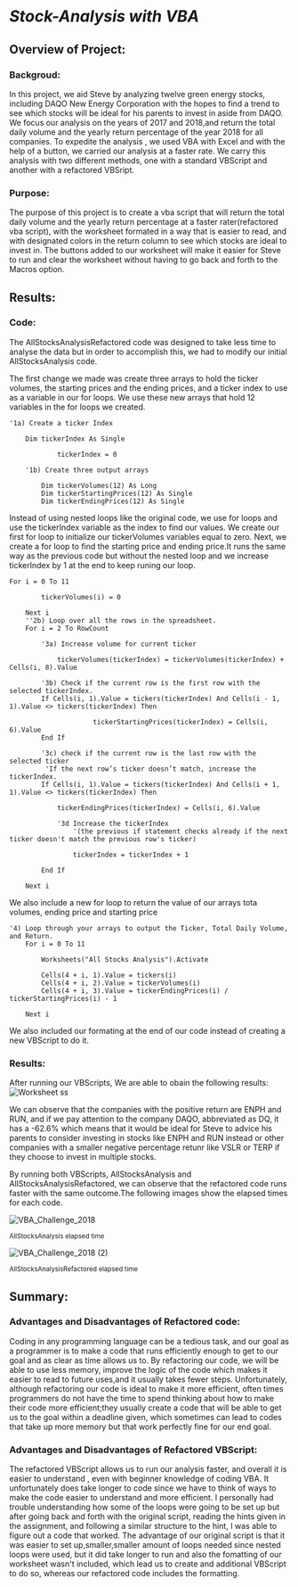 # ***Stock-Analysis with VBA***
## Overview of Project:
### Backgroud:
In this project, we aid Steve by analyzing twelve green energy stocks, including DAQO New Energy Corporation with the hopes to find a trend to see which stocks will be ideal for his parents to invest in aside from DAQO. We focus our analysis on the years of 2017 and 2018,and return the total daily volume and the yearly return percentage of the year 2018 for all companies. To expedite the analysis , we used VBA with Excel and with the help of a button, we carried our analysis at a faster rate. We carry this analysis with two different methods, one with a standard VBScript and another with a refactored VBSript.
### Purpose:
The purpose of this project is to create a vba script that will return the total daily volume and the yearly return percentage at a faster rater(refactored vba script), with the worksheet formated in a way that is easier to read, and with designated colors in the return column to see which stocks are ideal to invest in. The buttons added to our worksheet will make it easier for Steve to run and clear the worksheet without having to go back and forth to the Macros option.
## Results:
### Code:
The AllStocksAnalysisRefactored code was designed to take less time to analyse the data but in order to accomplish this, we had to modify our initial AllStocksAnalysis code.

The first change we made was create three arrays to hold the ticker volumes, the starting prices and the ending prices, and a ticker index to use as a variable in our for loops. We use these new arrays that hold 12 variables in the for loops we created.
```
'1a) Create a ticker Index
    
    Dim tickerIndex As Single 
    
            tickerIndex = 0

    '1b) Create three output arrays
    
        Dim tickerVolumes(12) As Long
        Dim tickerStartingPrices(12) As Single
        Dim tickerEndingPrices(12) As Single
```
Instead of using nested loops like the original code, we use for loops and use the tickerIndex variable as the index to find our values. We create our first for loop to initialize our tickerVolumes variables equal to zero. Next, we create a for loop to find the starting price and ending price.It runs the same way as the previous code but without the nested loop and we increase tickerIndex by 1 at the end to keep runing our loop.
```
For i = 0 To 11

        tickerVolumes(i) = 0
        
    Next i
    ''2b) Loop over all the rows in the spreadsheet.
    For i = 2 To RowCount
    
        '3a) Increase volume for current ticker
            
            tickerVolumes(tickerIndex) = tickerVolumes(tickerIndex) + Cells(i, 8).Value
        
        '3b) Check if the current row is the first row with the selected tickerIndex.
        If Cells(i, 1).Value = tickers(tickerIndex) And Cells(i - 1, 1).Value <> tickers(tickerIndex) Then
        
                     tickerStartingPrices(tickerIndex) = Cells(i, 6).Value            
        End If
        
        '3c) check if the current row is the last row with the selected ticker
         'If the next row’s ticker doesn’t match, increase the tickerIndex.
        If Cells(i, 1).Value = tickers(tickerIndex) And Cells(i + 1, 1).Value <> tickers(tickerIndex) Then
        
            tickerEndingPrices(tickerIndex) = Cells(i, 6).Value
            
            '3d Increase the tickerIndex
                '(the previous if statement checks already if the next ticker doesn't match the previous row's ticker)
            
                tickerIndex = tickerIndex + 1
            
        End If
    
    Next i

```
We also include a new for loop to return the value of our arrays tota volumes, ending price and starting price
```
'4) Loop through your arrays to output the Ticker, Total Daily Volume, and Return.
    For i = 0 To 11
        
        Worksheets("All Stocks Analysis").Activate
        
        Cells(4 + i, 1).Value = tickers(i)
        Cells(4 + i, 2).Value = tickerVolumes(i)
        Cells(4 + i, 3).Value = tickerEndingPrices(i) / tickerStartingPrices(i) - 1
        
    Next i
```
We also included our formating at the end of our code instead of creating a new VBScript to do it.
### Results:
After running our VBScripts, We are able to obain the following results:
![Worksheet ss](https://user-images.githubusercontent.com/111034667/188967961-7be383e0-17fd-4a2b-baec-76a3e84989fd.png)

We can observe that the companies with the positive return are ENPH and RUN, and if we pay attention to the company DAQO, abbreviated as DQ, it has a -62.6% which means that it would be ideal for Steve  to advice his parents to consider investing in stocks like ENPH and RUN instead or other companies with a smaller negative percentage retunr like VSLR or TERP if they choose to invest in multiple stocks.

By running both VBScripts, AllStocksAnalysis and AllStocksAnalysisRefactored, we can observe that the refactored code runs faster with the same outcome.The following images show the elapsed times for each code.

![VBA_Challenge_2018](https://user-images.githubusercontent.com/111034667/188970102-89498d8d-a2c5-44d7-8775-d675036e751e.png)

<sub>AllStocksAnalysis elapsed time <sub>
  
![VBA_Challenge_2018 (2)](https://user-images.githubusercontent.com/111034667/188970295-53868707-6872-4156-b61e-afb2d487cc22.png)

  <sub>AllStocksAnalysisRefactored elapsed time <sub>
    
 ## Summary:
 ### Advantages and Disadvantages of Refactored code:
 Coding in any programming language can be a tedious task, and our goal as a programmer is to make a code that runs efficiently enough to get to our goal and as clear  as time allows us to. By refactoring our code, we will be able to use less memory, improve the logic of the code which makes it easier to read to future uses,and it usually takes fewer steps. Unfortunately, although refactoring our code is ideal to make it more efficient, often times programmers do not have the time to spend thinking about how to make their code more efficient;they usually create a code that will be able to get us to the goal within a deadline given, which sometimes can lead to codes that take up more memory but that work perfectly fine for our end goal.
    
### Advantages and Disadvantages of Refactored VBScript:
The refactored VBScript allows us to run our analysis faster, and overall it is easier to understand , even with beginner knowledge of coding VBA. It unfortunately does take longer to code since we have to think of ways to make the code easier to understand and more efficient. I personally had trouble understanding how some of the loops were going to be set up but after going back and forth with the original script, reading the hints given in the assignment, and following a similar structure to the hint,  I was able to figure out a code that worked. The advantage of our original script is that it was easier to set up,smaller,smaller amount of loops needed since nested loops were used, but it did take longer to run and also the fomatting of our worksheet wasn't included, which lead us to create and additional VBScript to do so, whereas our refactored code includes the formatting.
    
